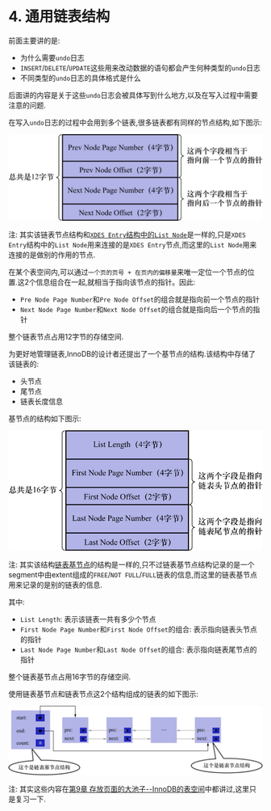 # 4. 通用链表结构

前面主要讲的是:

- 为什么需要`undo`日志
- `INSERT`/`DELETE`/`UPDATE`这些用来改动数据的语句都会产生何种类型的`undo`日志
- 不同类型的`undo`日志的具体格式是什么

后面讲的内容是关于这些`undo`日志会被具体写到什么地方,以及在写入过程中需要注意的问题.

在写入`undo`日志的过程中会用到多个链表,很多链表都有同样的节点结构,如下图示:

![链表节点结构示意图](./img/链表节点结构示意图.jpg)

注: 其实该链表节点结构和[`XDES Entry`结构中的`List Node`](https://github.com/rayallen20/howDoesMySQLWork/blob/main/%E7%AC%AC9%E7%AB%A0%20%E5%AD%98%E6%94%BE%E9%A1%B5%E9%9D%A2%E7%9A%84%E5%A4%A7%E6%B1%A0%E5%AD%90--InnoDB%E7%9A%84%E8%A1%A8%E7%A9%BA%E9%97%B4/2.%20%E7%8B%AC%E7%AB%8B%E8%A1%A8%E7%A9%BA%E9%97%B4%E7%BB%93%E6%9E%84/3.%20%E5%8C%BA%E7%9A%84%E5%88%86%E7%B1%BB/0.%20%E6%A6%82%E8%BF%B0.md)是一样的,只是`XDES Entry`结构中的`List Node`用来连接的是`XDES Entry`节点,而这里的`List Node`用来连接的是做别的作用的节点.

在某个表空间内,可以通过`一个页的页号 + 在页内的偏移量`来唯一定位一个节点的位置.这2个信息组合在一起,就相当于指向该节点的指针。因此:

- `Pre Node Page Number`和`Pre Node Offset`的组合就是指向前一个节点的指针
- `Next Node Page Number`和`Next Node Offset`的组合就是指向后一个节点的指针

整个链表节点占用12字节的存储空间.

为更好地管理链表,InnoDB的设计者还提出了一个基节点的结构.该结构中存储了该链表的:

- 头节点
- 尾节点
- 链表长度信息

基节点的结构如下图示:

![链表基节点结构示意图](./img/链表基节点结构示意图.jpg)

注: 其实该结构[链表基节点](https://github.com/rayallen20/howDoesMySQLWork/blob/main/%E7%AC%AC9%E7%AB%A0%20%E5%AD%98%E6%94%BE%E9%A1%B5%E9%9D%A2%E7%9A%84%E5%A4%A7%E6%B1%A0%E5%AD%90--InnoDB%E7%9A%84%E8%A1%A8%E7%A9%BA%E9%97%B4/2.%20%E7%8B%AC%E7%AB%8B%E8%A1%A8%E7%A9%BA%E9%97%B4%E7%BB%93%E6%9E%84/3.%20%E5%8C%BA%E7%9A%84%E5%88%86%E7%B1%BB/2.%20%E9%93%BE%E8%A1%A8%E5%9F%BA%E8%8A%82%E7%82%B9.md)的结构是一样的,只不过链表基节点结构记录的是一个segment中由extent组成的`FREE`/`NOT FULL`/`FULL`链表的信息,而这里的链表基节点用来记录的是别的链表的信息.

其中:

- `List Length`: 表示该链表一共有多少个节点
- `First Node Page Number`和`First Node Offset`的组合: 表示指向链表头节点的指针
- `Last Node Page Number`和`Last Node Offset`的组合: 表示指向链表尾节点的指针

整个链表基节点占用16字节的存储空间.

使用链表基节点和链表节点这2个结构组成的链表的如下图示:

![链表基节点和链表节点组成的链表的示意图](./img/链表基节点和链表节点组成的链表的示意图.jpg)

注: 其实这些内容在[第9章 存放页面的大池子--InnoDB的表空间](https://github.com/rayallen20/howDoesMySQLWork/tree/main/%E7%AC%AC9%E7%AB%A0%20%E5%AD%98%E6%94%BE%E9%A1%B5%E9%9D%A2%E7%9A%84%E5%A4%A7%E6%B1%A0%E5%AD%90--InnoDB%E7%9A%84%E8%A1%A8%E7%A9%BA%E9%97%B4)中都讲过,这里只是复习一下.
